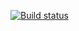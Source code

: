 
[![Build status](https://ci.appveyor.com/api/projects/status/9qjwm53qk2yfn2dh?svg=true)](https://ci.appveyor.com/project/jigaji/ahj8-frontend)
